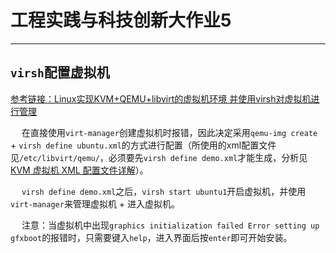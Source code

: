 # 工程实践与科技创新大作业5

--------------

## `virsh`配置虚拟机

[参考链接：Linux实现KVM+QEMU+libvirt的虚拟机环境 并使用virsh对虚拟机进行管理](https://blog.csdn.net/qq_24369113/article/details/52929439)

&emsp; 在直接使用`virt-manager`创建虚拟机时报错，因此决定采用`qemu-img create` + `virsh define ubuntu.xml`的方式进行配置（所使用的xml配置文件见`/etc/libvirt/qemu/`，必须要先`virsh define demo.xml`才能生成，分析见[KVM 虚拟机 XML 配置文件详解](https://blog.51cto.com/4746316/2336524)）。

&emsp; `virsh define demo.xml`之后，`virsh start ubuntu1`开启虚拟机，并使用`virt-manager`来管理虚拟机 + 进入虚拟机。

&emsp; 注意：当虚拟机中出现`graphics initialization failed Error setting up gfxboot`的报错时，只需要键入`help`，进入界面后按`enter`即可开始安装。
